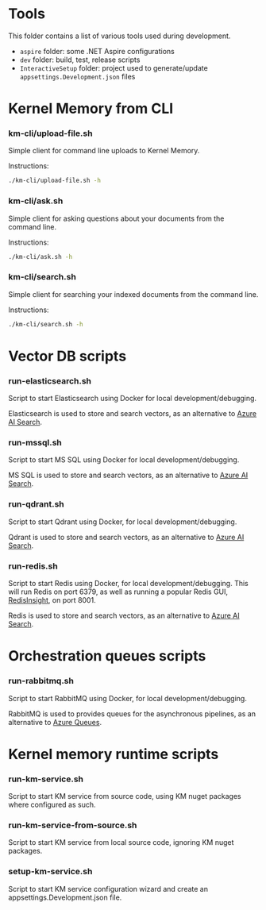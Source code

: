 # Tools

This folder contains a list of various tools used during development.

- `aspire` folder: some .NET Aspire configurations
- `dev` folder: build, test, release scripts
- `InteractiveSetup` folder: project used to generate/update `appsettings.Development.json` files

# Kernel Memory from CLI

### km-cli/upload-file.sh

Simple client for command line uploads to Kernel Memory.

Instructions:

```bash
./km-cli/upload-file.sh -h
```

### km-cli/ask.sh

Simple client for asking questions about your documents from the command line.

Instructions:

```bash
./km-cli/ask.sh -h
```

### km-cli/search.sh

Simple client for searching your indexed documents from the command line.

Instructions:

```bash
./km-cli/search.sh -h
```

# Vector DB scripts

### run-elasticsearch.sh

Script to start Elasticsearch using Docker for local development/debugging.

Elasticsearch is used to store and search vectors, as an alternative to
[Azure AI Search](https://azure.microsoft.com/products/ai-services/ai-search/).

### run-mssql.sh

Script to start MS SQL using Docker for local development/debugging.

MS SQL is used to store and search vectors, as an alternative to
[Azure AI Search](https://azure.microsoft.com/products/ai-services/ai-search/).

### run-qdrant.sh

Script to start Qdrant using Docker, for local development/debugging.

Qdrant is used to store and search vectors, as an alternative to
[Azure AI Search](https://azure.microsoft.com/products/ai-services/ai-search/).

### run-redis.sh

Script to start Redis using Docker, for local development/debugging.
This will run Redis on port 6379, as well as running a popular Redis
GUI, [RedisInsight](https://redis.com/redis-enterprise/redis-insight/), on port 8001.

Redis is used to store and search vectors, as an alternative to
[Azure AI Search](https://azure.microsoft.com/products/ai-services/ai-search/).

# Orchestration queues scripts

### run-rabbitmq.sh

Script to start RabbitMQ using Docker, for local development/debugging.

RabbitMQ is used to provides queues for the asynchronous pipelines,
as an alternative to
[Azure Queues](https://learn.microsoft.com/azure/storage/queues/storage-queues-introduction).

# Kernel memory runtime scripts

### run-km-service.sh

Script to start KM service from source code, using KM nuget packages where configured as such.

### run-km-service-from-source.sh

Script to start KM service from local source code, ignoring KM nuget packages.

### setup-km-service.sh

Script to start KM service configuration wizard and create an appsettings.Development.json file.
